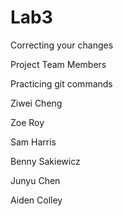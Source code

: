 # Lab3
Correcting your changes

Project Team Members

Practicing git commands

Ziwei Cheng

Zoe Roy

Sam Harris

Benny Sakiewicz

Junyu Chen

Aiden Colley

